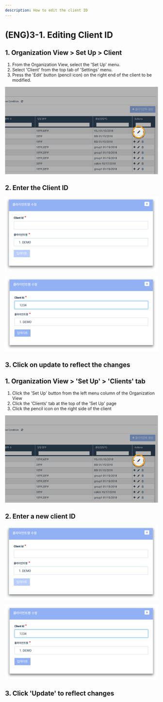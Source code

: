 ```yaml
---
description: How to edit the client ID
---
```


# \(ENG\)3-1. Editing Client ID

## 1. Organization View &gt; Set Up &gt; Client

1. From the Organization View, select the 'Set Up' menu. 
2. Select 'Client' from the top tab of 'Settings' menu. 
3. Press the 'Edit' button \(pencil icon\) on the right end of the client to be modified.

 

![](../../../.gitbook/assets/a_3-1_1.jpg)

## 2. Enter the Client ID

![](../../../.gitbook/assets/id-2.png)

![In this case, the client ID is entered as 1234  ](../../../.gitbook/assets/id-3.png)

## 3. Click on update to reflect the changes



## 1. Organization View &gt; 'Set Up' &gt; 'Clients' tab

1. Click the 'Set Up' button from the left menu column of the Organization View
2. Click the 'Clients' tab at the top of the 'Set Up' page
3. Click the pencil icon on the right side of the client

![](../../../.gitbook/assets/a_3-1_1.jpg)

## 2. Enter a new client ID

![](../../../.gitbook/assets/id-2.png)

![The screen you will see when you entered the client ID as &apos;1234&apos;.](../../../.gitbook/assets/id-3.png)

## 3. Click 'Update' to reflect changes

